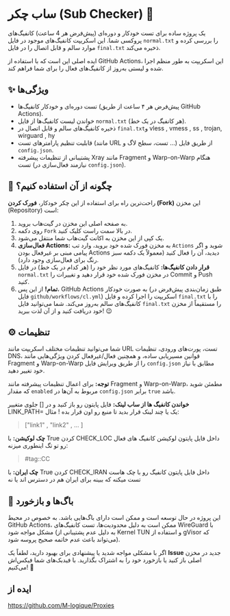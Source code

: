 # ساب چکر (Sub Checker) 🚀

یک پروژه ساده برای تست خودکار و دوره‌ای (پیش‌فرض هر 4 ساعت) کانفیگ‌های پروکسی شما. این اسکریپت کانفیگ‌های موجود در فایل `normal.txt` را بررسی کرده و موارد سالم و قابل اتصال را در فایل `final.txt` ذخیره می‌کند.

ایده اصلی این است که با استفاده از GitHub Actions، این اسکریپت به طور منظم اجرا شده و لیستی به‌روز از کانفیگ‌های فعال را برای شما فراهم کند.

## ✨ ویژگی‌ها

*   تست دوره‌ای و خودکار کانفیگ‌ها (پیش‌فرض هر ۴ ساعت از طریق GitHub Actions).
*   خواندن لیست کانفیگ‌ها از فایل `normal.txt` (هر کانفیگ در یک خط).
*   ذخیره کانفیگ‌های سالم و قابل اتصال در `final.txt`و vless , vmess , ss , trojan, wirguard , hy
*   قابلیت تنظیم پارامترهای تست (مانند URL تست، سطح لاگ و ...) از طریق فایل `config.json`.
*   پشتیبانی از تنظیمات پیشرفته Xray مانند Fragment و Warp-on-Warp هنگام تست (نیازمند فعال‌سازی در `config.json`).

## 🚀 چگونه از آن استفاده کنیم؟

راحت‌ترین راه برای استفاده از این چکر خودکار، **فورک کردن (Fork)** این مخزن (Repository) است:

1.  به صفحه اصلی این مخزن در گیت‌هاب بروید.
2.  روی دکمه `Fork` در بالا سمت راست کلیک کنید.
3.  یک کپی از این مخزن به اکانت گیت‌هاب شما منتقل می‌شود.
4.  **فعال‌سازی Actions:** به مخزن فورک شده خود بروید، وارد تب `Actions` شوید و اگر پیامی مبنی بر غیرفعال بودن Actions دیدید، آن را فعال کنید (معمولاً یک دکمه سبز رنگ برای فعال‌سازی وجود دارد).
5.  **قرار دادن کانفیگ‌ها:** کانفیگ‌های مورد نظر خود را (هر کدام در یک خط) در فایل `normal.txt` در مخزن فورک شده خود قرار دهید و تغییرات را Commit و Push کنید.
6.  **تمام!** از این پس، GitHub Actions به صورت خودکار (طبق زمان‌بندی پیش‌فرض در فایل `github/workflows/cl.yml`) اسکریپت را اجرا کرده و فایل `final.txt` را با کانفیگ‌های سالم به‌روز می‌کند. شما می‌توانید فایل `final.txt` را مستقیماً از مخزن خود دریافت کنید و از آن لذت ببرید! 😉

## ⚙️ تنظیمات

شما می‌توانید تنظیمات مختلف اسکریپت مانند URL تست، پورت‌های ورودی، تنظیمات DNS، قوانین مسیریابی ساده، و همچنین فعال/غیرفعال کردن ویژگی‌هایی مانند Fragment و Warp-on-Warp را از طریق ویرایش فایل `config.json` مطابق با نیاز خود تغییر دهید.

**توجه:** برای اعمال تنظیمات پیشرفته مانند Fragment و Warp-on-Warp، مطمئن شوید که مقدار `enabled` مربوط به آن‌ها در `config.json` برابر `true` باشد.

**خواندن کانفیگ ها از ساب لینک:** فایل پایتون رو باز کنید و در [] جلوی متغییر LINK_PATH=  یک یا چند لینک قرار بدید تا منبع رو اون قرار بده !
مثال:
> \["link1" , "link2" , ... \]

**چک لوکیشن:** با True کردن CHECK_LOC داخل فایل پایتون لوکیشن کانفیگ های فعال رو تو تگ اینطوری میزنه:
> #tag::CC

**چک ایران:** با True کردن CHECK_IRAN داخل فایل پایتون کانفیگ رو با چک هاست تست میکنه که ببینه برای ایران هم در دسترس اند یا نه

## 🐞 باگ‌ها و بازخورد

این پروژه در حال توسعه است و ممکن است دارای باگ‌هایی باشد. به خصوص در محیط GitHub Actions، ممکن است به دلیل محدودیت‌ها، تست کانفیگ‌های WireGuard با مشکل مواجه شود (به دلیل عدم پشتیبانی از Kernel TUN و استفاده از gVisor که می‌تواند باعث عدم خاتمه صحیح پروسه شود).

اگر با مشکلی مواجه شدید یا پیشنهادی برای بهبود دارید، لطفاً یک **Issue** جدید در مخزن اصلی باز کنید یا بازخورد خود را به اشتراک بگذارید. با فیدبک‌های شما فیکس‌اش می‌کنیم! 🙏

## ایده از

https://github.com/M-logique/Proxies
